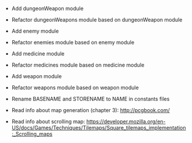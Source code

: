 * Add dungeonWeapon module
* Refactor dungeonWeapons module based on dungeonWeapon module

* Add enemy module
* Refactor enemies module based on enemy module

* Add medicine module
* Refactor medicines module based on medicine module

* Add weapon module
* Refactor weapons module based on weapon module



* Rename BASENAME and STORENAME to NAME in constants files

* Read info about map generation (chapter 3):
  http://pcgbook.com/

* Read info about scrolling map:
  https://developer.mozilla.org/en-US/docs/Games/Techniques/Tilemaps/Square_tilemaps_implementation:_Scrolling_maps